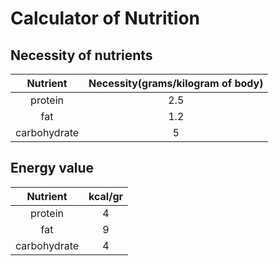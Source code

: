 # Calculator of Nutrition

## Necessity of nutrients

|  Nutrient  |  Necessity(grams/kilogram of body)  |
|:----------:|:-----------------------------------:|
|  protein   | 2.5                                 |
|    fat     | 1.2                                 |
|carbohydrate| 5                                   |


## Energy value

|  Nutrient  |kcal/gr|
|:----------:|:-----:|
|  protein   |   4   |
|    fat     |   9   |
|carbohydrate|   4   |
